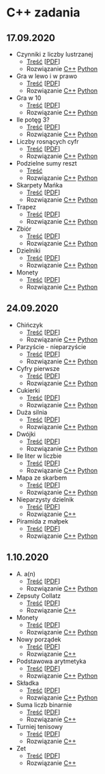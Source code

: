 # C++ zadania
## 17.09.2020
* Czynniki z liczby lustrzanej
  * [Treść](17.09.2020/Czynniki_z_liczby_lustrzanej/cpl.md) \[[PDF](17.09.2020/Czynniki_z_liczby_lustrzanej/cpl.pdf)\]
  * Rozwiązanie
    [C++](17.09.2020/Czynniki_z_liczby_lustrzanej/cpl.cpp)
    [Python](17.09.2020/Czynniki_z_liczby_lustrzanej/cpl.py)
* Gra w lewo i w prawo
  * [Treść](17.09.2020/Gra_w_lewo_i_w_prawo/glp.md) \[[PDF](17.09.2020/Gra_w_lewo_i_w_prawo/glp.pdf)\]
  * Rozwiązanie
    [C++](17.09.2020/Gra_w_lewo_i_w_prawo/glp.cpp)
    [Python](17.09.2020/Gra_w_lewo_i_w_prawo/glp.py)
* Gra w 10
  * [Treść](17.09.2020/Gra_w_10/gwd.md) \[[PDF](17.09.2020/Gra_w_10/gwd.pdf)\]
  * Rozwiązanie
    [C++](17.09.2020/Gra_w_10/gwd.cpp)
    [Python](17.09.2020/Gra_w_10/gwd.py)
* Ile potęg 3?
  * [Treść](17.09.2020/Ile_potęg_3/ilt.md) \[[PDF](17.09.2020/Ile_potęg_3/ilt.pdf)\]
  * Rozwiązanie
    [C++](17.09.2020/Ile_potęg_3/ilt.cpp)
    [Python](17.09.2020/Ile_potęg_3/ilt.py)
* Liczby rosnących cyfr
  * [Treść](17.09.2020/Liczby_rosnących_cyfr/lrc.md) \[[PDF](17.09.2020/Liczby_rosnących_cyfr/lrc.pdf)\]
  * Rozwiązanie
    [C++](17.09.2020/Liczby_rosnących_cyfr/lrc.cpp)
    [Python](17.09.2020/Liczby_rosnących_cyfr/lrc.py)
* Podzielne sumy reszt
  * [Treść](17.09.2020/Podzielne_sumy_reszt/psr.md)
  * Rozwiązanie
    [C++](17.09.2020/Podzielne_sumy_reszt/psr.cpp)
    [Python](17.09.2020/Podzielne_sumy_reszt/psr.py)
* Skarpety Mańka
  * [Treść](17.09.2020/Skarpety_Mańka/sma.md) \[[PDF](17.09.2020/Skarpety_Mańka/sma.pdf)\]
  * Rozwiązanie
    [C++](17.09.2020/Skarpety_Mańka/sma.cpp)
    [Python](17.09.2020/Skarpety_Mańka/sma.py)
* Trapez
  * [Treść](17.09.2020/Trapez/tra.md) \[[PDF](17.09.2020/Trapez/tra.pdf)\]
  * Rozwiązanie
    [C++](17.09.2020/Trapez/tra.cpp)
    [Python](17.09.2020/Trapez/tra.py)
* Zbiór
  * [Treść](17.09.2020/Zbiór/zbi.md) \[[PDF](17.09.2020/Zbiór/zbi.pdf)\]
  * Rozwiązanie
    [C++](17.09.2020/Zbiór/zbi.cpp)
    [Python](17.09.2020/Zbiór/zbi.py)
* Dzielniki
  * [Treść](17.09.2020/Dzielniki/dzie.md) \[[PDF](17.09.2020/Dzielniki/dzie.pdf)\]
  * Rozwiązanie
    [C++](17.09.2020/Dzielniki/dzie.cpp)
    [Python](17.09.2020/Dzielniki/dzie.py)
* Monety
  * [Treść](17.09.2020/Monety/mon.md) \[[PDF](17.09.2020/Monety/mon.pdf)\]
  * Rozwiązanie
    [C++](17.09.2020/Monety/mon.cpp)
    [Python](17.09.2020/Monety/mon.py)

## 24.09.2020
* Chińczyk
  * [Treść](24.09.2020/Chińczyk/chi.md) \[[PDF](24.09.2020/Chińczyk/chi.pdf)\]
  * Rozwiązanie
    [C++](24.09.2020/Chińczyk/chi.cpp)
    [Python](24.09.2020/Chińczyk/chi.py)
* Parzyście - nieparzyście
  * [Treść](24.09.2020/Parzyście_-_nieparzyście/cpn.md) \[[PDF](24.09.2020/Parzyście_-_nieparzyście/cpn.pdf)\]
  * Rozwiązanie
    [C++](24.09.2020/Parzyście_-_nieparzyście/cpn.cpp)
    [Python](24.09.2020/Parzyście_-_nieparzyście/cpn.py)
* Cyfry pierwsze
  * [Treść](24.09.2020/Cyfry_pierwsze/cpw.md) \[[PDF](24.09.2020/Cyfry_pierwsze/cpw.pdf)\]
  * Rozwiązanie
    [C++](24.09.2020/Cyfry_pierwsze/cpw.cpp)
    [Python](24.09.2020/Cyfry_pierwsze/cpw.py)
* Cukierki
  * [Treść](24.09.2020/Cukierki/cuk.md) \[[PDF](24.09.2020/Cukierki/cuk.pdf)\]
  * Rozwiązanie
  [C++](24.09.2020/Cukierki/cuk.cpp)
  [Python](24.09.2020/Cukierki/cuk.py)
* Duża silnia
  * [Treść](24.09.2020/Duża_silnia/dsi.md) \[[PDF](24.09.2020/Duża_silnia/dsi.pdf)\]
  * Rozwiązanie
  [C++](24.09.2020/Duża_silnia/dsi.cpp)
  [Python](24.09.2020/Duża_silnia/dsi.py)
* Dwójki
  * [Treść](24.09.2020/Dwójki/dwo.md) \[[PDF](24.09.2020/Dwójki/dwo.pdf)\]
  * Rozwiązanie
    [C++](24.09.2020/Dwójki/dwo.cpp)
    [Python](24.09.2020/Dwójki/dwo.py)
* Ile liter w liczbie
  * [Treść](24.09.2020/Ile_liter_w_liczbie/ilit.md) \[[PDF](24.09.2020/Ile_liter_w_liczbie/ilit.pdf)\]
  * Rozwiązanie
    [C++](24.09.2020/Ile_liter_w_liczbie/ilit.cpp)
    [Python](24.09.2020/Ile_liter_w_liczbie/ilit.py)
* Mapa ze skarbem
  * [Treść](24.09.2020/Mapa_ze_skarbem/mzs.md) \[[PDF](24.09.2020/Mapa_ze_skarbem/mzs.pdf)\]
  * Rozwiązanie
    [C++](24.09.2020/Mapa_ze_skarbem/mzs.cpp)
    [Python](24.09.2020/Mapa_ze_skarbem/mzs.py)
* Nieparzysty dzielnik
  * [Treść](24.09.2020/Nieparzysty_dzielnik/npd.md) \[[PDF](24.09.2020/Nieparzysty_dzielnik/npd.pdf)\]
  * Rozwiązanie
    [C++](24.09.2020/Nieparzysty_dzielnik/npd.cpp)
* Piramida z małpek
  * [Treść](24.09.2020/Piramida_z_małpek/pzm.md) \[[PDF](24.09.2020/Piramida_z_małpek/pzm.pdf)\]
  * Rozwiązanie
    [C++](24.09.2020/Piramida_z_małpek/pzm.cpp)
    [Python](24.09.2020/Piramida_z_małpek/pzm.py)

## 1.10.2020
* A. a(n)
  * [Treść](01.10.2020/A/a.md) \[[PDF](01.10.2020/A/a.pdf)\]
  * Rozwiązanie
    [C++](01.10.2020/A/a.cpp)
    [Python](01.10.2020/A/a.cpp)
* Zepsuty Collatz
  * [Treść](01.10.2020/Zepsuty_Collatz/col.md) \[[PDF](01.10.2020/Zepsuty_Collatz/col.pdf)\]
  * Rozwiązanie
    [C++](01.10.2020/Zepsuty_Collatz/col.cpp)
* Monety
  * [Treść](01.10.2020/Monety/mon.md) \[[PDF](01.10.2020/Monety/mon.pdf)\]
  * Rozwiązanie
    [C++](01.10.2020/Monety/mon.cpp)
    [Python](01.10.2020/Monety/mon.cpp)
* Nowy porządek
  * [Treść](01.10.2020/Nowy_porządek/now.md) \[[PDF](01.10.2020/Nowy_porządek/now.pdf)\]
  * Rozwiązanie
    [C++](01.10.2020/Nowy_porządek/now.cpp)
* Podstawowa arytmetyka
  * [Treść](01.10.2020/Podstawowa_arytmetyka/pod.md) \[[PDF](01.10.2020/Podstawowa_arytmetyka/pod.pdf)\]
  * Rozwiązanie
    [C++](01.10.2020/Podstawowa_arytmetyka/pod.cpp)
    [Python](01.10.2020/Podstawowa_arytmetyka/pod.py)
* Składka
  * [Treść](01.10.2020/Składka/skl.md) \[[PDF](01.10.2020/Składka/skl.pdf)\]
  * Rozwiązanie
    [C++](01.10.2020/Składka/skl.cpp)
    [Python](01.10.2020/Składka/skl.py)
* Suma liczb binarnie
  * [Treść](01.10.2020/Suma_liczb_binarnie/smb.md) \[[PDF](01.10.2020/Suma_liczb_binarnie/smb.pdf)\]
  * Rozwiązanie
    [C++](01.10.2020/Suma_liczb_binarnie/smb.cpp)
* Turniej tenisowy
  * [Treść](01.10.2020/Turniej_tenisowy/ten.md) \[[PDF](01.10.2020/Turniej_tenisowy/ten.pdf)\]
  * Rozwiązanie
    [C++](01.10.2020/Turniej_tenisowy/ten.cpp)
* Zet
  * [Treść](01.10.2020/Zet/zet.md) \[[PDF](01.10.2020/Zet/zet.pdf)\]
  * Rozwiązanie
    [C++](01.10.2020/Zet/zet.cpp)
